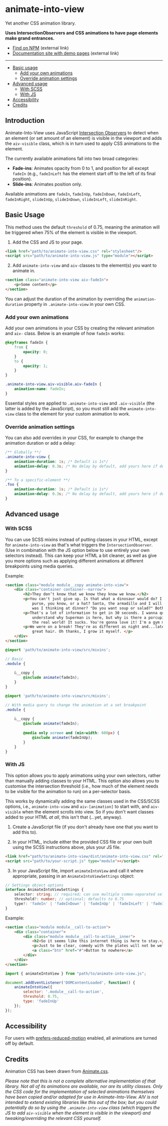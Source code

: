 # animate-into-view

Yet another CSS animation library.

**Uses IntersectionObservers and CSS animations to have page elements make grand entrances.**

- [Find on NPM](https://www.npmjs.com/package/@doubleedesign/animate-into-view) (external link)
- [Documentation site with demo pages](https://doubleedesign.github.io/animate-into-view/) (external link)
---
- [Basic usage](#basic-usage)
  - [Add your own animations](#add-your-own-animations)
  - [Override animation settings](#override-animation-settings)
- [Advanced usage](#advanced-usage)
  - [With SCSS](#with-scss)
  - [With JS](#with-js)
- [Accessibility](#accessibility)
- [Credits](#credits)

## Introduction

Animate-Into-View uses JavaScript [Intersection Observers](https://developer.mozilla.org/en-US/docs/Web/API/IntersectionObserver/IntersectionObserver) to detect when an element (or set amount of an element) is visible in the viewport and adds the `aiv-visible` class, which is in turn used to apply CSS animations to the element.

The currently available animations fall into two broad categories:
- **Fade-ins**: Animates opacity from 0 to 1, and position for all except `fadeIn` (e.g., `fadeInLeft` has the element start off to the left of its final position).
- **Slide-ins**: Animates position only. 

Available animations are `fadeIn`, `fadeInUp`, `fadeInDown`, `fadeInLeft`, `fadeInRight`, `slideInUp`, `slideInDown`, `slideInLeft`, `slideInRight`.

## Basic Usage

This method uses the default `threshold` of 0.75, meaning the animation will be triggered when 75% of the element is visible in the viewport.

1. Add the CSS and JS to your page.
```html
<link href="path/to/animate-into-view.css" rel="stylesheet"/>
<script src="path/to/animate-into-view.js" type="module"></script>
```
2. Add `animate-into-view` and `aiv-`classes to the element(s) you want to animate in.
```html
<section class="animate-into-view aiv-fadeIn">
    <p>Some content</p>
</section>
```

You can adjust the duration of the animation by overriding the `animation-duration` property in `.animate-into-view` in your own CSS.

### Add your own animations
Add your own animations in your CSS by creating the relevant animation and `aiv-` class. Below is an example of how `fadeIn` works:

```css
@keyframes fadeIn {
    from {
        opacity: 0;
    }
    to {
        opacity: 1;
    }
}

.animate-into-view.aiv-visible.aiv-fadeIn {
    animation-name: fadeIn;
}
```
Essential styles are applied to `.animate-into-view` and `.aiv-visible` (the latter is added by the JavaScript), so you must still add the `animate-into-view` class to the element for your custom animation to work.

### Override animation settings
You can also add overrides in your CSS, for example to change the animation duration or add a delay:
```css
/** Globally **/
.animate-into-view {
    animation-duration: 1s; /* Default is 1s*/
    animation-delay: 0.3s; /* No delay by default, add yours here if desired */
}

/** To a specific-element **/
.foo {
    animation-duration: 1s; /* Default is 1s*/
    animation-delay: 0.3s; /* No delay by default, add yours here if desired */
}
```

## Advanced usage

### With SCSS
You can use SCSS mixins instead of putting classes in your HTML, except for `animate-into-view` as that's what triggers the `IntersectionObserver`. (Use in combination with the JS option below to use entirely your own selectors instead). This can keep your HTML a bit cleaner, as well as give you more options such as applying different animations at different breakpoints using media queries.

Example:
```html
<section class="module module__copy animate-into-view">
    <div class="container container--narrow">
        <h2>They don’t know that we know they know we know.</h2>
        <p>You can't just give up. Is that what a dinosaur would do? I just stopped and I said, what if I don't want to be a shoe? What if I want to be a
            purse, you know, or a hat? Santa, the armadillo and I will have a little talk in the kitchen. There's a sentence I never thought I'd say. What
            was I thinking at dinner? "Do you want soup or salad?" Both! Always order both!</p>
        <p>That's a lot of information to get in 30 seconds. I wanna quit the gym! You know what I figure? If I can do laundry, there's nothing I can’t do. I
            understand why Superman is here, but why is there a porcupine at the Easter Bunny's funeral? They don’t know that we know they know we know. Welcome to
            the real world! It sucks. You're gonna love it! I'm a gym member. I try to go four times a week, but I've missed the last twelve hundred times.</p>
        <p>We were on a break! They're as different as night and...later that night. Look at me! I'm Chandler! Could I BE wearing any more clothes? You have really
            great hair. Oh thanks, I grow it myself. </p>
    </div>
</section>
```
```scss
@import 'path/to/animate-into-view/src/mixins';

// Basic
.module {
    
    &__copy {
        @include animate(fadeIn);
    }
}
```

```scss
@import 'path/to/animate-into-view/src/mixins';

// With media query to change the animation at a set breakpoint
.module {
    
    &__copy {
        @include animate(fadeIn);
        
        @media only screen and (min-width: 600px) {
            @include animate(fadeInUp);
        }
    }
}
```


### With JS
This option allows you to apply animations using your own selectors, rather than manually adding classes to your HTML. This option also allows you to customise the intersection threshold (i.e., how much of the element needs to be visible for the animation to run) on a per-selector basis.

This works by dynamically adding the same classes used in the CSS/SCSS options, i.e., `animate-into-view` and `aiv-[animation]` to start with, and `aiv-visible` when the element scrolls into view. So if you don't want classes added  to your HTML _at all_, this isn't that (...yet, anyway). 

1. Create a JavaScript file (if you don't already have one that you want to add this to).

2. In your HTML, include either the provided CSS file or your own built using the SCSS instructions above, plus your JS file.
```html
<link href="path/to/animate-into-view/dist/animate-into-view.css" rel="stylesheet"/>
<script src="path/to/your-script.js" type="module"></script>
```

3. In your JavaScript file, import `animateIntoView` and call it where appropriate, passing in an `AnimateIntoViewSettings` object:

```typescript
// Settings object options
interface AnimateIntoViewSettings {
    selector: string; // required; can use multiple comma-separated selectors just like in CSS
    threshold?: number; // optional; defaults to 0.75
    type?: 'fadeIn' | 'fadeInDown' | 'fadeInUp' | 'fadeInLeft' | 'fadeInRight' | 'slideInDown' | 'slideInUp' | 'slideInLeft' | 'slideInRight' // optional; defaults to fadeIn
}
```

Example:

```html
<section class="module module__call-to-action">
    <div class="container">
        <div class="module module__call-to-action__inner">
            <h2>So it seems like this internet thing is here to stay.</h2>
            <p>Just to be clear, comedy with the plates will not be well-received.</p>
            <a class="btn" href="#">Button to nowhere</a>
        </div>
    </div>
</section>
```

```javascript
import { animateIntoView } from "path/to/animate-into-view.js";

document.addEventListener('DOMContentLoaded', function() {
    animateIntoView({
        selector: '.module__call-to-action',
        threshold: 0.75,
        type: 'fadeInUp'
    });
});
```

## Accessibility
For users with [prefers-reduced-motion](https://developer.mozilla.org/en-US/docs/Web/CSS/@media/prefers-reduced-motion) enabled, all animations are turned off by default.

## Credits
Animation CSS has been drawn from [Animate.css](https://animate.style). 

_Please note that this is not a complete alternative implementation of that library. Not all of its animations are available, nor are its utility classes. Only the CSS code for the implementation of selected animations themselves have been copied and/or adapted for use in Animate-Into-View. AIV is not intended to extend existing libraries like this out of the box; but you could potentially do so by using the `.animate-into-view` class (which triggers the JS to add `aiv-visible` when the element is visible in the viewport) and tweaking/overriding the relevant CSS yourself._
